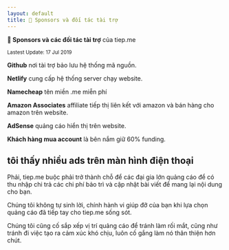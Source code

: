 ```yaml
---
layout: default
title: 🍻 Sponsors và đối tác tài trợ
---
```


**🍻 Sponsors và các đối tác tài trợ** của tiep.me

<sub>Lastest Update: 17 Jul 2019</sub>

**Github** nơi tài trợ bảo lưu hệ thống mã nguồn.

**Netlify** cung cấp hệ thống server chạy website.

**Namecheap** tên miền .me miễn phí

**Amazon Associates** affiliate tiếp thị liên kết với amazon và bán hàng cho amazon trên website.

**AdSense** quảng cáo hiển thị trên website.

**Khách hàng mua account** là bên nắm giữ 60% funding.

## tôi thấy nhiều ads trên màn hình điện thoại

Phải, tiep.me buộc phải trở thành chỗ để các đại gia lớn quảng cáo để có thu nhập chi trả các chi phí bảo trì và cập nhật bài viết để mang lại nội dung cho bạn.

Chúng tôi không tự sinh lời, chính hành vi giúp đỡ của bạn khi lựa chọn quảng cáo đã tiếp tay cho tiep.me sống sót.

Chúng tôi cũng cố sắp xếp vị trí quảng cáo để tránh làm rối mắt, cũng như tránh đi việc tạo ra cảm xúc khó chịu, luôn cố gắng làm nó thân thiện hơn chút.